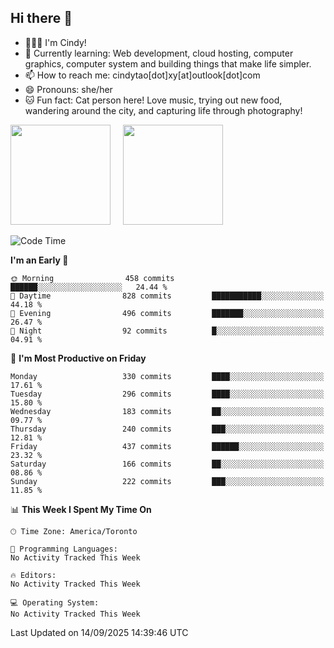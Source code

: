 ## Hi there 👋

<!--
**xinyue296/xinyue296** is a ✨ _special_ ✨ repository because its `README.md` (this file) appears on your GitHub profile.

Here are some ideas to get you started:

- 🔭 I’m currently working on ...
- 🌱 I’m currently learning ...
- 👯 I’m looking to collaborate on ...
- 🤔 I’m looking for help with ...
- 💬 Ask me about ...
- 📫 How to reach me: ...
- 😄 Pronouns: ...
- ⚡ Fun fact: ...
-->
- 👩🏻‍💻 I'm Cindy!
- 🌱 Currently learning: Web development, cloud hosting, computer graphics, computer system and building things that make life simpler.
- 📫 How to reach me: cindytao[dot]xy[at]outlook[dot]com
- 😄 Pronouns: she/her
- 🐱 Fun fact: Cat person here! Love music, trying out new food, wandering around the city, and capturing life through photography!

<!--Github Status: start-->
<div align="left">
  <img height="160em" src="https://github-readme-stats-topaz-two-25.vercel.app/api?username=xinyue296&theme=react&show_icons=true&count_private=true&include_orgs=true&hide=contribs,issues" />
    &nbsp;&nbsp;&nbsp;
  <img height="160em" src="https://github-readme-stats-cindy-taos-projects.vercel.app/api/top-langs/?username=xinyue296&theme=react&count_private=true&include_orgs=true&layout=compact" />
</div>
<!-- Github Status: end-->

<!--START_SECTION:waka-->
![Code Time](http://img.shields.io/badge/Code%20Time-294%20hrs%2036%20mins-blue)

**I'm an Early 🐤** 

```text
🌞 Morning                458 commits         ██████░░░░░░░░░░░░░░░░░░░   24.44 % 
🌆 Daytime                828 commits         ███████████░░░░░░░░░░░░░░   44.18 % 
🌃 Evening                496 commits         ███████░░░░░░░░░░░░░░░░░░   26.47 % 
🌙 Night                  92 commits          █░░░░░░░░░░░░░░░░░░░░░░░░   04.91 % 
```
📅 **I'm Most Productive on Friday** 

```text
Monday                   330 commits         ████░░░░░░░░░░░░░░░░░░░░░   17.61 % 
Tuesday                  296 commits         ████░░░░░░░░░░░░░░░░░░░░░   15.80 % 
Wednesday                183 commits         ██░░░░░░░░░░░░░░░░░░░░░░░   09.77 % 
Thursday                 240 commits         ███░░░░░░░░░░░░░░░░░░░░░░   12.81 % 
Friday                   437 commits         ██████░░░░░░░░░░░░░░░░░░░   23.32 % 
Saturday                 166 commits         ██░░░░░░░░░░░░░░░░░░░░░░░   08.86 % 
Sunday                   222 commits         ███░░░░░░░░░░░░░░░░░░░░░░   11.85 % 
```


📊 **This Week I Spent My Time On** 

```text
🕑︎ Time Zone: America/Toronto

💬 Programming Languages: 
No Activity Tracked This Week

🔥 Editors: 
No Activity Tracked This Week

💻 Operating System: 
No Activity Tracked This Week
```


 Last Updated on 14/09/2025 14:39:46 UTC
<!--END_SECTION:waka-->
